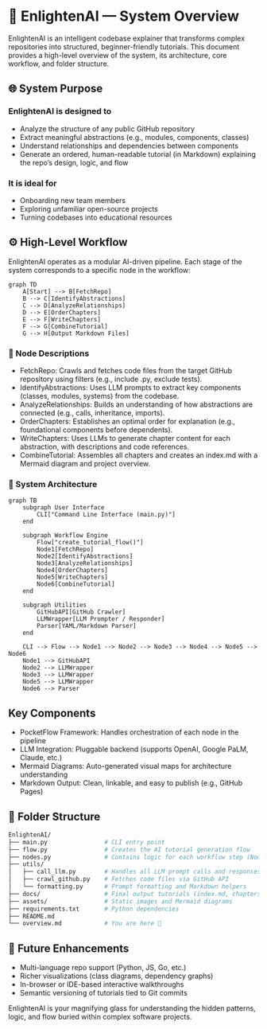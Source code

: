 # 🔎 EnlightenAI — System Overview

EnlightenAI is an intelligent codebase explainer that transforms complex repositories into structured, beginner-friendly tutorials. This document provides a high-level overview of the system, its architecture, core workflow, and folder structure.

## 🌐 System Purpose

### EnlightenAI is designed to

- Analyze the structure of any public GitHub repository
- Extract meaningful abstractions (e.g., modules, components, classes)
- Understand relationships and dependencies between components
- Generate an ordered, human-readable tutorial (in Markdown) explaining the repo’s design, logic, and flow

### It is ideal for

- Onboarding new team members
- Exploring unfamiliar open-source projects
- Turning codebases into educational resources

## ⚙️ High-Level Workflow

EnlightenAI operates as a modular AI-driven pipeline. Each stage of the system corresponds to a specific node in the workflow:

```mermaid
graph TD
    A[Start] --> B[FetchRepo]
    B --> C[IdentifyAbstractions]
    C --> D[AnalyzeRelationships]
    D --> E[OrderChapters]
    E --> F[WriteChapters]
    F --> G[CombineTutorial]
    G --> H[Output Markdown Files]
```

### 🔁 Node Descriptions

- FetchRepo: Crawls and fetches code files from the target GitHub repository using filters (e.g., include .py, exclude tests).
- IdentifyAbstractions: Uses LLM prompts to extract key components (classes, modules, systems) from the codebase.
- AnalyzeRelationships: Builds an understanding of how abstractions are connected (e.g., calls, inheritance, imports).
- OrderChapters: Establishes an optimal order for explanation (e.g., foundational components before dependents).
- WriteChapters: Uses LLMs to generate chapter content for each abstraction, with descriptions and code references.
- CombineTutorial: Assembles all chapters and creates an index.md with a Mermaid diagram and project overview.

### 🧱 System Architecture

```mermaid
graph TB
    subgraph User Interface
        CLI["Command Line Interface (main.py)"]
    end

    subgraph Workflow Engine
        Flow["create_tutorial_flow()"]
        Node1[FetchRepo]
        Node2[IdentifyAbstractions]
        Node3[AnalyzeRelationships]
        Node4[OrderChapters]
        Node5[WriteChapters]
        Node6[CombineTutorial]
    end

    subgraph Utilities
        GitHubAPI[GitHub Crawler]
        LLMWrapper[LLM Prompter / Responder]
        Parser[YAML/Markdown Parser]
    end

    CLI --> Flow --> Node1 --> Node2 --> Node3 --> Node4 --> Node5 --> Node6
    Node1 --> GitHubAPI
    Node2 --> LLMWrapper
    Node3 --> LLMWrapper
    Node5 --> LLMWrapper
    Node6 --> Parser
```

## Key Components

- PocketFlow Framework: Handles orchestration of each node in the pipeline
- LLM Integration: Pluggable backend (supports OpenAI, Google PaLM, Claude, etc.)
- Mermaid Diagrams: Auto-generated visual maps for architecture understanding
- Markdown Output: Clean, linkable, and easy to publish (e.g., GitHub Pages)

## 📁 Folder Structure

```bash
EnlightenAI/
├── main.py                # CLI entry point
├── flow.py                # Creates the AI tutorial generation flow
├── nodes.py               # Contains logic for each workflow step (Node classes)
├── utils/
│   ├── call_llm.py        # Handles all LLM prompt calls and responses
│   ├── crawl_github.py    # Fetches code files via GitHub API
│   └── formatting.py      # Prompt formatting and Markdown helpers
├── docs/                  # Final output tutorials (index.md, chapters/)
├── assets/                # Static images and Mermaid diagrams
├── requirements.txt       # Python dependencies
├── README.md
└── overview.md            # You are here 👋
```

## 🔮 Future Enhancements

- Multi-language repo support (Python, JS, Go, etc.)
- Richer visualizations (class diagrams, dependency graphs)
- In-browser or IDE-based interactive walkthroughs
- Semantic versioning of tutorials tied to Git commits

EnlightenAI is your magnifying glass for understanding the hidden patterns, logic, and flow buried within complex software projects.
